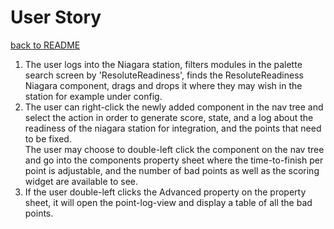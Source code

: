 # User Story
[back to README](README.md)
1. The user logs into the Niagara station, filters modules in the palette search screen
   by 'ResoluteReadiness', finds the ResoluteReadiness Niagara component, drags and drops
   it where they may wish in the station for example under config.
2. The user can right-click the newly added component in the nav tree and select the action
   in order to generate score, state, and a log about the readiness of the niagara station
   for integration, and the points that need to be fixed.\
   The user may choose to double-left click the component on the nav tree and go into the components
   property sheet where the time-to-finish per point is adjustable, and the number of bad
   points as well as the scoring widget are available to see.
3. If the user double-left clicks the Advanced property on the property sheet, it will open
   the point-log-view and display a table of all the bad points.